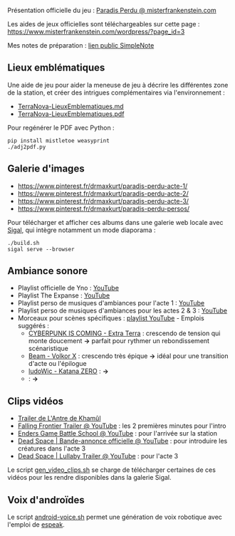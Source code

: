 Présentation officielle du jeu : [Paradis Perdu @ misterfrankenstein.com](https://www.misterfrankenstein.com/wordpress/?p=5388)

Les aides de jeux officielles sont téléchargeables sur cette page : https://www.misterfrankenstein.com/wordpress/?page_id=3

Mes notes de préparation : [lien public SimpleNote](http://simp.ly/p/gWh9MJ)

## Lieux emblématiques
Une aide de jeu pour aider la meneuse de jeu à décrire les différentes zone de la station,
et créer des intrigues complémentaires via l'environnement :

* [TerraNova-LieuxEmblematiques.md](./TerraNova-LieuxEmblematiques.md)
* [TerraNova-LieuxEmblematiques.pdf](https://lucas-c.github.io/jdr/ParadisPerdu/TerraNova-LieuxEmblematiques.pdf)

Pour regénérer le PDF avec Python :
```
pip install mistletoe weasyprint
./adj2pdf.py
```

## Galerie d'images
* https://www.pinterest.fr/drmaxkurt/paradis-perdu-acte-1/
* https://www.pinterest.fr/drmaxkurt/paradis-perdu-acte-2/
* https://www.pinterest.fr/drmaxkurt/paradis-perdu-acte-3/
* https://www.pinterest.fr/drmaxkurt/paradis-perdu-persos/

Pour télécharger et afficher ces albums dans une galerie web locale avec [Sigal](http://sigal.saimon.org/en/latest/), qui intègre notamment un mode diaporama :
```
./build.sh
sigal serve --browser
```

## Ambiance sonore
- Playlist officielle de Yno : [YouTube](https://youtube.com/playlist?list=PL5rCR6hQfFR7g_6M8tLFtZCsRoyf1tJ45)
- Playlist The Expanse : [YouTube](https://www.youtube.com/playlist?list=PLLcod52t0kpfVsHz0laVYGX0owh05NR5W)
- Playlist perso de musiques d'ambiances pour l'acte 1 : [YouTube](https://youtube.com/playlist?list=PLLgE-ga3W_kZtrfXpoCl29f0AaEm1lJ1W)
- Playlist perso de musiques d'ambiances pour les actes 2 & 3 : [YouTube](https://www.youtube.com/playlist?list=PLLgE-ga3W_kZxl-ncvX6RB6knVt3jO3CL)
- Morceaux pour scènes spécifiques : [playlist YouTube](https://www.youtube.com/playlist?list=PLLgE-ga3W_kb8BypATCINn9FFoo_IUAj0) - Emplois suggérés :
    * [CYBERPUNK IS COMING - Extra Terra](https://www.youtube.com/watch?v=6Pia2X856wo) : crescendo de tension qui monte doucement **→** parfait pour rythmer un rebondissement scénaristique
    * [Beam - Volkor X](https://www.youtube.com/watch?v=kT7kZ7HPJYM) : crescendo très épique **→** idéal pour une transition d'acte ou l'épilogue
    * [ludoWic - Katana ZERO](https://www.youtube.com/watch?v=_pMyRRFUMBE) : **→** 
    * [](https://www.youtube.com/watch?) : **→** 

## Clips vidéos
* [Trailer de L'Antre de Khamûl](https://www.youtube.com/watch?v=Za2wS_ldKTw)
* [Falling Frontier Trailer @ YouTube](https://www.youtube.com/watch?v=I4zto6KRnWQ) : les 2 premières minutes pour l'intro
* [Enders Game Battle School @ YouTube](https://www.youtube.com/watch?v=t-dxN6VU-Io) : pour l'arrivée sur la station
* [Dead Space | Bande-annonce officielle @ YouTube](https://www.youtube.com/watch?v=l5WeBNfX-og) : pour introduire les créatures dans l'acte 3
* [Dead Space | Lullaby Trailer @ YouTube](https://www.youtube.com/watch?v=2f7sJyIDU-Q) : pour l'acte 3

Le script [gen_video_clips.sh](./gen_video_clips.sh) se charge de télécharger certaines de ces vidéos pour les rendre disponibles dans la galerie Sigal.

## Voix d'androïdes
Le script [android-voice.sh](./android-voice.sh) permet une génération de voix robotique avec l'emploi de [espeak](https://doc.ubuntu-fr.org/espeak).
